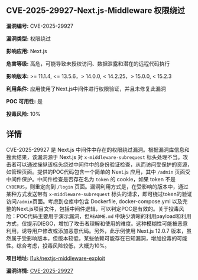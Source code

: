## CVE-2025-29927-Next.js-Middleware 权限绕过

**漏洞编号:** CVE-2025-29927

**漏洞类型:** 权限绕过

**影响应用:** Next.js

**危害等级:** 高危，可能导致未授权访问、数据泄露和潜在的远程代码执行

**影响版本:** >= 11.1.4, <= 13.5.6，> 14.0.0, < 14.2.25，> 15.0.0, < 15.2.3

**利用条件:** 应用使用了Next.js中间件进行权限验证，并且未修复此漏洞

**POC 可用性:** 是

**投毒风险:** 10%

## 详情

CVE-2025-29927 是 Next.js 中间件中存在的权限绕过漏洞。根据漏洞库信息和搜索结果，该漏洞源于 Next.js 对 `x-middleware-subrequest` 标头处理不当。攻击者可以通过操纵该标头绕过中间件中的身份验证检查，从而访问受保护的资源，如管理页面。提供的POC代码包含一个简单的 Next.js 应用，其中 `/admin` 页面受中间件保护。中间件检查是否存在名为 `token` 的 cookie，如果 token 不是 `CYBERUS`，则重定向到 `/login` 页面。漏洞利用方式是，在受影响的版本中，通过某种方式发送带有 `x-middleware-subrequest` 标头的请求，即可绕过token的验证访问`/admin`页面。考虑到仓库中包含 Dockerfile, docker-compose.yml 以及完整的Next.js项目文件，包括中间件逻辑，可以判定POC是有效的。关于投毒风险：POC代码主要用于演示漏洞，但`README.md` 中缺少清晰的利用payload和利用方式，仅提示DIEGO，增加了攻击者理解和使用的难度。这种模糊性可能被恶意利用，诱导用户修改或添加恶意代码。另外，此示例使用 Next.js 12.0.7 版本，虽然属于受影响版本，但版本较低，某些依赖可能存在已知漏洞，增加投毒的可能性。综合考虑，投毒风险较低，大概为10%。

**项目地址:** [l1uk/nextjs-middleware-exploit](https://github.com/l1uk/nextjs-middleware-exploit)

**漏洞详情:** [CVE-2025-29927](https://nvd.nist.gov/vuln/detail/CVE-2025-29927)
